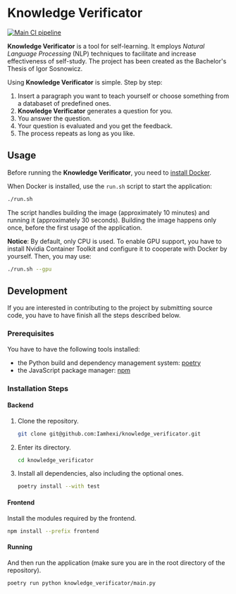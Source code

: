 # Knowledge Verificator
[![Main CI pipeline](https://github.com/Iamhexi/knowledge_verificator/actions/workflows/main.yml/badge.svg)](https://github.com/Iamhexi/knowledge_verificator/actions/workflows/main.yml)

**Knowledge Verificator** is a tool for self-learning. It employs *Natural Language Processing* (NLP) techniques to facilitate and increase effectiveness of self-study.
The project has been created as the Bachelor's Thesis of Igor Sosnowicz.

Using **Knowledge Verificator** is simple. Step by step:
1. Insert a paragraph you want to teach yourself or choose something from a databaset of predefined ones.
1. **Knowledge Verificator** generates a question for you.
1. You answer the question.
1. Your question is evaluated and you get the feedback.
1. The process repeats as long as you like.


## Usage

Before running the **Knowledge Verificator**, you need to [install Docker](https://docs.docker.com/engine/install/).

When Docker is installed, use the `run.sh` script to start the application:
```bash
./run.sh
```
The script handles building the image (approximately 10 minutes)
and running it (approximately 30 seconds).
Building the image happens only once, before the first usage of the application.

**Notice**: By default, only CPU is used. To enable GPU support, you have to install Nvidia Container Toolkit and configure it to cooperate with Docker by yourself. Then, you may use:
```bash
./run.sh --gpu
```

## Development

If you are interested in contributing to the project by submitting source code, you have to have finish all the steps described below.

### Prerequisites
You have to have the following tools installed:
- the Python build and dependency management system: [poetry](https://github.com/python-poetry/poetry)
- the JavaScript package manager: [npm](https://docs.npmjs.com/)

### Installation Steps

#### Backend
1. Clone the repository.
    ```bash
    git clone git@github.com:Iamhexi/knowledge_verificator.git
    ```

1. Enter its directory.
    ```bash
    cd knowledge_verificator
    ```

1. Install all dependencies, also including the optional ones.
    ```bash
    poetry install --with test
    ```

#### Frontend

Install the modules required by the frontend.
```bash
npm install --prefix frontend
```

#### Running

And then run the application (make sure you are in the root directory of the repository).
```bash
poetry run python knowledge_verificator/main.py
```
